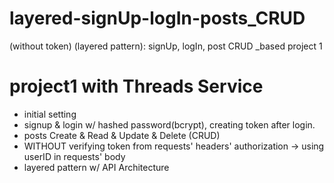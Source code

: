 # layered-signUp-logIn-posts_CRUD
(without token) (layered pattern):  signUp, logIn, post CRUD  _based project 1 

# project1 with Threads Service 
- initial setting 
- signup & login w/ hashed password(bcrypt), creating token after login.
- posts Create & Read & Update & Delete (CRUD)
- WITHOUT verifying token from requests' headers' authorization -> using userID in requests' body 
- layered pattern w/ API Architecture
